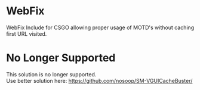 # WebFix
WebFix Include for CSGO allowing proper usage of MOTD's without caching first URL visited.

# No Longer Supported
This solution is no longer supported.  
Use better solution here: https://github.com/nosoop/SM-VGUICacheBuster/
